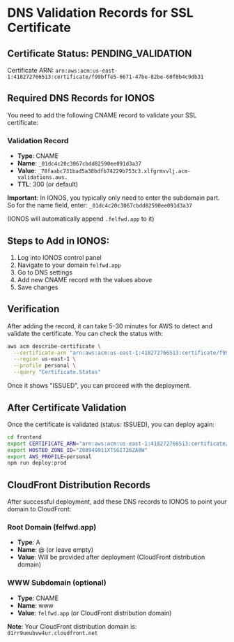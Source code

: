 # DNS Validation Records for SSL Certificate

## Certificate Status: PENDING_VALIDATION
Certificate ARN: `arn:aws:acm:us-east-1:418272766513:certificate/f99bffe5-6671-47be-82be-60f8b4c9db31`

## Required DNS Records for IONOS

You need to add the following CNAME record to validate your SSL certificate:

### Validation Record
- **Type**: CNAME
- **Name**: `_01dc4c20c3067cbdd82590ee091d3a37`
- **Value**: `_78faabc731bad5a38bdfb74229b753c3.xlfgrmvvlj.acm-validations.aws.`
- **TTL**: 300 (or default)

**Important**: In IONOS, you typically only need to enter the subdomain part. So for the name field, enter:
`_01dc4c20c3067cbdd82590ee091d3a37`

(IONOS will automatically append `.felfwd.app` to it)

## Steps to Add in IONOS:
1. Log into IONOS control panel
2. Navigate to your domain `felfwd.app`
3. Go to DNS settings
4. Add new CNAME record with the values above
5. Save changes

## Verification
After adding the record, it can take 5-30 minutes for AWS to detect and validate the certificate. You can check the status with:

```bash
aws acm describe-certificate \
  --certificate-arn "arn:aws:acm:us-east-1:418272766513:certificate/f99bffe5-6671-47be-82be-60f8b4c9db31" \
  --region us-east-1 \
  --profile personal \
  --query "Certificate.Status"
```

Once it shows "ISSUED", you can proceed with the deployment.

## After Certificate Validation

Once the certificate is validated (status: ISSUED), you can deploy again:

```bash
cd frontend
export CERTIFICATE_ARN="arn:aws:acm:us-east-1:418272766513:certificate/f99bffe5-6671-47be-82be-60f8b4c9db31"
export HOSTED_ZONE_ID="Z08949911XTSGIT26ZA8W"
export AWS_PROFILE=personal
npm run deploy:prod
```

## CloudFront Distribution Records

After successful deployment, add these DNS records to IONOS to point your domain to CloudFront:

### Root Domain (felfwd.app)
- **Type**: A
- **Name**: @ (or leave empty)
- **Value**: Will be provided after deployment (CloudFront distribution domain)

### WWW Subdomain (optional)
- **Type**: CNAME
- **Name**: www
- **Value**: `felfwd.app` (or CloudFront distribution domain)

**Note**: Your CloudFront distribution domain is: `d1rr9ueubvw4ur.cloudfront.net`